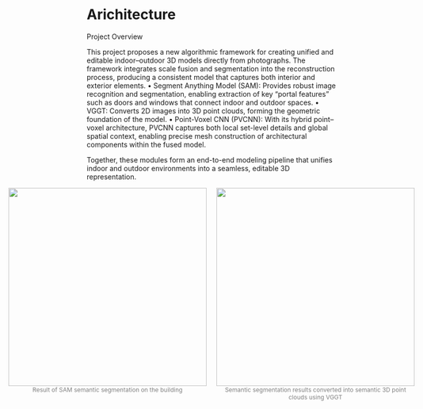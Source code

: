 # Arichitecture

Project Overview

This project proposes a new algorithmic framework for creating unified and editable indoor–outdoor 3D models directly from photographs. The framework integrates scale fusion and segmentation into the reconstruction process, producing a consistent model that captures both interior and exterior elements.
	•	Segment Anything Model (SAM): Provides robust image recognition and segmentation, enabling extraction of key “portal features” such as doors and windows that connect indoor and outdoor spaces.
	•	VGGT: Converts 2D images into 3D point clouds, forming the geometric foundation of the model.
	•	Point-Voxel CNN (PVCNN): With its hybrid point–voxel architecture, PVCNN captures both local set-level details and global spatial context, enabling precise mesh construction of architectural components within the fused model.

Together, these modules form an end-to-end modeling pipeline that unifies indoor and outdoor environments into a seamless, editable 3D representation.

<div style="display: flex; justify-content: center; gap: 20px;">

  <div style="text-align: center;">
    <img src="https://github.com/user-attachments/assets/a8162ad7-3f91-4354-bf10-014c869dc8da" width="400"/>
    <div style="font-size: 12px; color: gray;">Result of SAM semantic segmentation on the building</div>
  </div>

  <div style="text-align: center;">
    <img src="https://github.com/user-attachments/assets/48c11b72-ee5f-4dbe-820e-962a94346902" width="400"/>
    <div style="font-size: 12px; color: gray;">Semantic segmentation results converted into semantic 3D point clouds using VGGT</div>
  </div>

</div>
